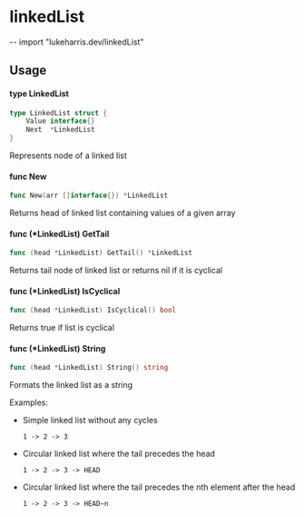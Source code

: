 # linkedList
--
    import "lukeharris.dev/linkedList"


## Usage

#### type LinkedList

```go
type LinkedList struct {
	Value interface{}
	Next  *LinkedList
}
```

Represents node of a linked list

#### func  New

```go
func New(arr []interface{}) *LinkedList
```
Returns head of linked list containing values of a given array

#### func (*LinkedList) GetTail

```go
func (head *LinkedList) GetTail() *LinkedList
```
Returns tail node of linked list or returns nil if it is cyclical

#### func (*LinkedList) IsCyclical

```go
func (head *LinkedList) IsCyclical() bool
```
Returns true if list is cyclical

#### func (*LinkedList) String

```go
func (head *LinkedList) String() string
```
Formats the linked list as a string

Examples:

- Simple linked list without any cycles

    `1 -> 2 -> 3`

- Circular linked list where the tail precedes the head

    `1 -> 2 -> 3 -> HEAD`

- Circular linked list where the tail precedes the nth element after the head

    `1 -> 2 -> 3 -> HEAD~n`
